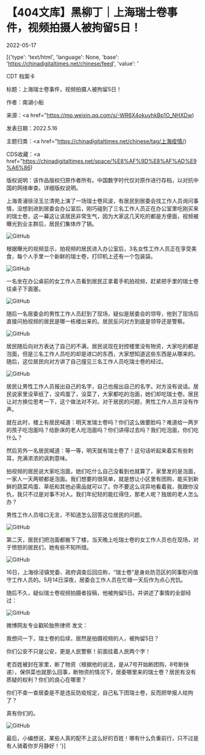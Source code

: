 # 【404文库】黑柳丁｜上海瑞士卷事件，视频拍摄人被拘留5日！

2022-05-17

[{'type': 'text/html', 'language': None, 'base': 'https://chinadigitaltimes.net/chinese/feed', 'value': '

CDT 档案卡

标题：上海瑞士卷事件，视频拍摄人被拘留5日！

作者：南湖小船

来源：<a href="https://mp.weixin.qq.com/s/-WR6X4okuyhkBp1O_NHXDw)

发表日期：2022.5.16

主题归类：<a href="https://chinadigitaltimes.net/chinese/tag/上海疫情/)

CDS收藏：<a href="https://chinadigitaltimes.net/space/%E8%AF%9D%E8%AF%AD%E9%A6%86)

版权说明：该作品版权归原作者所有。中国数字时代仅对原作进行存档，以对抗中国的网络审查。详细版权说明。





上海青浦徐泾玉兰清苑上演了一场瑞士卷风波，有居民到居委会找工作人员询问事情，没想到进到居委会办公室后，刚巧碰到了三名工作人员正在办公室里吃刚买来的瑞士卷，这一幕这让该居民非常生气，因为大家这几天吃的都是方便面，视频被曝光到业主群后，居民们集体炸了锅。

![GitHub](https://chinadigitaltimes.net/chinese/files/2022/05/post-681439-6283088f7ad1f.)

根据曝光的视频显示，拍视频的居民进入办公室后，3名女性工作人员正在享受美食，每个人手里一个新鲜的瑞士卷，打印机上还有一个包装袋。

![GitHub](https://chinadigitaltimes.net/chinese/files/2022/05/post-681439-6283088f83b27.)

一名坐在办公桌前的女工作人员看到居民正拿着手机拍视频，赶紧把手里的瑞士卷往桌子下面塞。

![GitHub](https://chinadigitaltimes.net/chinese/files/2022/05/post-681439-6283088f8b670.)

随后一名居委会的男性工作人员赶到了现场，疑似是居委会的领导，他到了现场后直接问拍视频的居民是哪一栋楼出来的。居民反问对方到底是领导还是警察。

![GitHub](https://chinadigitaltimes.net/chinese/files/2022/05/post-681439-6283088f9311b.)

居民随后向对方表达了自己的不满，居民说现在封控楼里没有物资，大家吃的都是泡面，但是三名工作人员吃的却是进口的东西，大家想知道这些东西是从哪来的。随后，这位居民向对方讲了自己撞见三名工作人员吃瑞士卷的经过。

![GitHub](https://chinadigitaltimes.net/chinese/files/2022/05/post-681439-6283088f9c24b.)

居民让男性工作人员报出自己的名字，自己也报出自己的名字。对方没有说话。居民说家里没草纸了，没鸡蛋了，没菜了，大家都吃的泡面，她们却吃瑞士卷。居民让对方换位思考一下，这个做法对不对。对于居民的问题，男性工作人员并没有作声。

就在此时，楼上有居民喊道：明天发瑞士卷吗？你们这么做要脸吗？难道给一两岁的孩子吃泡面吗？给卧床的老人吃泡面吗？你们讲得过去吗？我们吃泡面，你们吃什么？

然后另外一名居民喊道：等一等，明天就有瑞士卷了！这句话听起来着实有些刺耳，充满浓浓的讽刺意味。

拍视频的居民说大家吃泡面，她们吃什么自己没看到也就算了，家里发的是泡面，一家人一天两顿都是泡面。我们想要的很简单，就是想让小区里有团购，能买到新鲜的蔬菜鸡蛋、草纸和其他必需品就可以了。你不要这么诧异地看着我，我跟你没仇，我只不过是对事不对人。我们年纪轻的能扛得住，那老人呢？独居的老人怎么办？

男性工作人员哑口无言，不知道怎么回答这位居民的问题。

![GitHub](https://chinadigitaltimes.net/chinese/files/2022/05/post-681439-6283088fa5124.)

第二天，居民们把泡面都搬下了楼，当天晚上吃瑞士卷的女工作人员也在现场，对于愤怒的居民们，她有些不知所措。

![GitHub](https://chinadigitaltimes.net/chinese/files/2022/05/post-681439-6283088fae292.)

16日，上海徐泾镇党委、政府调查后回应称，“瑞士卷”是身处防范区的同事慰问值守工作人员的。5月14日深夜，居委会工作人员在忙碌一天后作为点心充饥。

随后不久，疑似瑞士卷视频拍摄者投稿，他被拘留5日。并讲述了事情的全部经过：

![GitHub](https://chinadigitaltimes.net/chinese/files/2022/05/post-681439-6283088fd1ea5.png)

微博网友专业戳轮胎熊律师 发文：

我想问一下，瑞士卷的后续，居然是拍摄视频的人，被拘留5日？

你们公安不只是公安，更是人民警察！前面挂着人民两个字！

老百姓被封在家里，断了物资（根据他的说法，是从7号开始断团购，8号断快递），保供菜也就那么回事，断物资的情况下，居委哪里来的瑞士卷？居民有没有质疑的权利？你们的良心在哪里？

你们不查一查居委是不是违反防疫规定，自己私下团瑞士卷，反而把举报人给拘了？

真有你们的。

![GitHub](https://chinadigitaltimes.net/chinese/files/2022/05/post-681439-6283088fed5fd.png)

最后，小编想说，某些人真的配不上这么好的百姓！哪有什么负重前行，只不过是有人骑着你岁月静好！'}]